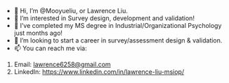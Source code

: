 - 👋 Hi, I’m @Mooyueliu, or Lawrence Liu.
- 👀 I’m interested in Survey design, development and validation!
- 🌱 I’ve completed my MS degree in Industrial/Organizational Psychology just months ago!  
- 💞️ I’m looking to start a career in survey/assessment design & validation.
- 📫 You can reach me via:
1. Email: lawrence6258@gmail.com
2. LinkedIn: https://www.linkedin.com/in/lawrence-liu-msiop/

<!---
Mooyueliu/Mooyueliu is a ✨ special ✨ repository because its `README.md` (this file) appears on your GitHub profile.
You can click the Preview link to take a look at your changes.
--->
